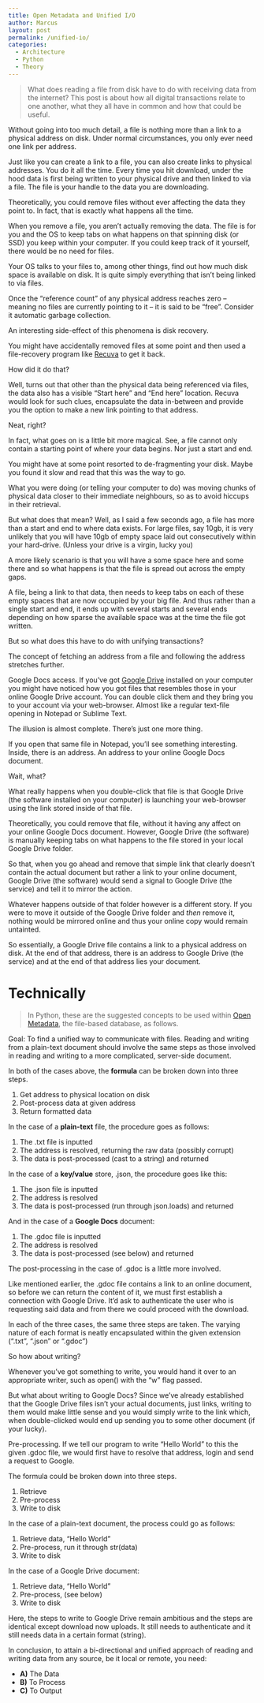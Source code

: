 ```yaml
---
title: Open Metadata and Unified I/O
author: Marcus
layout: post
permalink: /unified-io/
categories:
  - Architecture
  - Python
  - Theory
---
```

> What does reading a file from disk have to do with receiving data from the internet? This post is about how all digital transactions relate to one another, what they all have in common and how that could be useful.

Without going into too much detail, a file is nothing more than a link to a physical address on disk. Under normal circumstances, you only ever need one link per address.

Just like you can create a link to a file, you can also create links to physical addresses. You do it all the time. Every time you hit download, under the hood data is first being written to your physical drive and then linked to via a file. The file is your handle to the data you are downloading.

Theoretically, you could remove files without ever affecting the data they point to. In fact, that is exactly what happens all the time.

When you remove a file, you aren&#8217;t actually removing the data. The file is for you and the OS to keep tabs on what happens on that spinning disk (or SSD) you keep within your computer. If you could keep track of it yourself, there would be no need for files.

Your OS talks to your files to, among other things, find out how much disk space is available on disk. It is quite simply everything that isn&#8217;t being linked to via files.

Once the &#8220;reference count&#8221; of any physical address reaches zero &#8211; meaning no files are currently pointing to it &#8211; it is said to be &#8220;free&#8221;. Consider it automatic garbage collection.

An interesting side-effect of this phenomena is disk recovery.

You might have accidentally removed files at some point and then used a file-recovery program like [Recuva][1] to get it back.

How did it do that?

Well, turns out that other than the physical data being referenced via files, the data also has a visible &#8220;Start here&#8221; and &#8220;End here&#8221; location. Recuva would look for such clues, encapsulate the data in-between and provide you the option to make a new link pointing to that address.

Neat, right?

In fact, what goes on is a little bit more magical. See, a file cannot only contain a starting point of where your data begins. Nor just a start and end.

You might have at some point resorted to de-fragmenting your disk. Maybe you found it slow and read that this was the way to go.

What you were doing (or telling your computer to do) was moving chunks of physical data closer to their immediate neighbours, so as to avoid hiccups in their retrieval.

But what does that mean? Well, as I said a few seconds ago, a file has more than a start and end to where data exists. For large files, say 10gb, it is very unlikely that you will have 10gb of empty space laid out consecutively within your hard-drive. (Unless your drive is a virgin, lucky you)

A more likely scenario is that you will have a some space here and some there and so what happens is that the file is spread out across the empty gaps.

A file, being a link to that data, then needs to keep tabs on each of these empty spaces that are now occupied by your big file. And thus rather than a single start and end, it ends up with several starts and several ends depending on how sparse the available space was at the time the file got written.

But so what does this have to do with unifying transactions?

The concept of fetching an address from a file and following the address stretches further.

Google Docs access. If you&#8217;ve got [Google Drive][2] installed on your computer you might have noticed how you got files that resembles those in your online Google Drive account. You can double click them and they bring you to your account via your web-browser. Almost like a regular text-file opening in Notepad or Sublime Text.

The illusion is almost complete. There&#8217;s just one more thing.

If you open that same file in Notepad, you&#8217;ll see something interesting. Inside, there is an address. An address to your online Google Docs document.

Wait, what?

What really happens when you double-click that file is that Google Drive (the software installed on your computer) is launching your web-browser using the link stored inside of that file.

Theoretically, you could remove that file, without it having any affect on your online Google Docs document. However, Google Drive (the software) is manually keeping tabs on what happens to the file stored in your local Google Drive folder.

So that, when you go ahead and remove that simple link that clearly doesn&#8217;t contain the actual document but rather a link to your online document, Google Drive (the software) would send a signal to Google Drive (the service) and tell it to mirror the action.

Whatever happens outside of that folder however is a different story. If you were to move it outside of the Google Drive folder and *then* remove it, nothing would be mirrored online and thus your online copy would remain untainted.

So essentially, a Google Drive file contains a link to a physical address on disk. At the end of that address, there is an address to Google Drive (the service) and at the end of that address lies your document.

# Technically

> In Python, these are the suggested concepts to be used within [Open Metadata][3], the file-based database, as follows.

Goal: To find a unified way to communicate with files. Reading and writing from a plain-text document should involve the same steps as those involved in reading and writing to a more complicated, server-side document.

In both of the cases above, the **formula** can be broken down into three steps.

1.  Get address to physical location on disk
2.  Post-process data at given address
3.  Return formatted data

In the case of a **plain-text** file, the procedure goes as follows:

1.  The .txt file is inputted
2.  The address is resolved, returning the raw data (possibly corrupt)
3.  The data is post-processed (cast to a string) and returned

In the case of a **key/value** store, .json, the procedure goes like this:

1.  The .json file is inputted
2.  The address is resolved
3.  The data is post-processed (run through json.loads) and returned

And in the case of a **Google Docs** document:

1.  The .gdoc file is inputted
2.  The address is resolved
3.  The data is post-processed (see below) and returned

The post-processing in the case of .gdoc is a little more involved.

Like mentioned earlier, the .gdoc file contains a link to an online document, so before we can return the content of it, we must first establish a connection with Google Drive. It&#8217;d ask to authenticate the user who is requesting said data and from there we could proceed with the download.

In each of the three cases, the same three steps are taken. The varying nature of each format is neatly encapsulated within the given extension (&#8220;.txt&#8221;, &#8220;.json&#8221; or &#8220;.gdoc&#8221;)

So how about writing?

Whenever you&#8217;ve got something to write, you would hand it over to an appropriate writer, such as open() with the &#8220;w&#8221; flag passed.

But what about writing to Google Docs? Since we&#8217;ve already established that the Google Drive files isn&#8217;t your actual documents, just links, writing to them would make little sense and you would simply write to the link which, when double-clicked would end up sending you to some other document (if your lucky).

Pre-processing. If we tell our program to write &#8220;Hello World&#8221; to this the given .gdoc file, we would first have to resolve that address, login and send a request to Google.

The formula could be broken down into three steps.

1.  Retrieve
2.  Pre-process
3.  Write to disk

In the case of a plain-text document, the process could go as follows:

1.  Retrieve data, &#8220;Hello World&#8221;
2.  Pre-process, run it through str(data)
3.  Write to disk

In the case of a Google Drive document:

1.  Retrieve data, &#8220;Hello World&#8221;
2.  Pre-process, (see below)
3.  Write to disk

Here, the steps to write to Google Drive remain ambitious and the steps are identical except download now uploads. It still needs to authenticate and it still needs data in a certain format (string).

In conclusion, to attain a bi-directional and unified approach of reading and writing data from any source, be it local or remote, you need:

*   **A)** The Data
*   **B)** To Process
*   **C)** To Output

 [1]: http://www.piriform.com/recuva
 [2]: http://drive.google.com
 [3]: https://github.com/mottosso/openmetadata